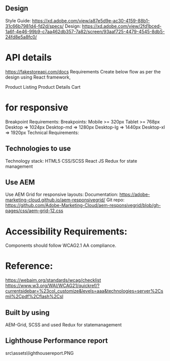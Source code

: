 

## Design
Style Guide: https://xd.adobe.com/view/a87e5d9e-ac30-4159-88b1-31c66b7981d4-fd2d/specs/
Design: https://xd.adobe.com/view/2fd1bced-1a6f-4e46-99b9-c7aa462db357-7a82/screen/93aaf725-4479-4545-8db5-24fd8e5a8fc0/
 
# API details
https://fakestoreapi.com/docs
Requirements
Create below flow as per the design using React framework,
 
Product Listing
Product Details
Cart

# for responsive
Breakpoint Requirements:
Breakpoints:
Mobile >= 320px 
Tablet >= 768px
Desktop => 1024px
Desktop-md => 1280px
Desktop-lg => 1440px
Desktop-xl => 1920px
Technical Requirements:
 
## Technologies to use 
Technology stack:
HTML5
CSS/SCSS
React JS
Redux for state management
 
 ## Use AEM
Use AEM Grid for responsive layouts:
Documentation: https://adobe-marketing-cloud.github.io/aem-responsivegrid/
Git repo: https://github.com/Adobe-Marketing-Cloud/aem-responsivegrid/blob/gh-pages/css/aem-grid-12.css
 
# Accessibility Requirements:
 
Components should follow WCAG2.1 AA compliance.
 
# Reference:
https://webaim.org/standards/wcag/checklist
https://www.w3.org/WAI/WCAG21/quickref/?currentsidebar=%23col_customize&levels=aaa&technologies=server%2Csmil%2Cpdf%2Cflash%2Csl
 






## Built by using 
AEM-Grid, SCSS and used Redux for statemanagement

## Lighthouse Performance report

src\assets\lighthousereport.PNG


